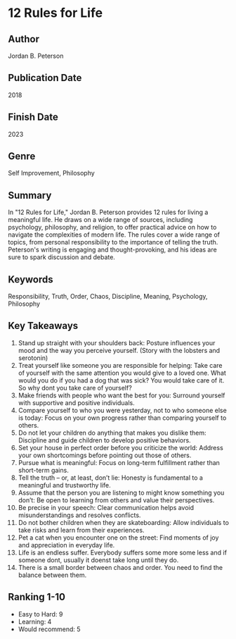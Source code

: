# 12 Rules for Life

## Author
Jordan B. Peterson

## Publication Date
2018

## Finish Date
2023

## Genre
Self Improvement, Philosophy

## Summary
In "12 Rules for Life," Jordan B. Peterson provides 12 rules for living a meaningful life. He draws on a wide range of sources, including psychology, philosophy, and religion, to offer practical advice on how to navigate the complexities of modern life. The rules cover a wide range of topics, from personal responsibility to the importance of telling the truth. Peterson's writing is engaging and thought-provoking, and his ideas are sure to spark discussion and debate.

## Keywords
Responsibility, Truth, Order, Chaos, Discipline, Meaning, Psychology, Philosophy

## Key Takeaways
1. Stand up straight with your shoulders back: Posture influences your mood and the way you perceive yourself. (Story with the lobsters and serotonin)
2. Treat yourself like someone you are responsible for helping: Take care of yourself with the same attention you would give to a loved one. What would you do if you had a dog that was sick? You would take care of it. So why dont you take care of yourself?
3. Make friends with people who want the best for you: Surround yourself with supportive and positive individuals.
4. Compare yourself to who you were yesterday, not to who someone else is today: Focus on your own progress rather than comparing yourself to others.
5. Do not let your children do anything that makes you dislike them: Discipline and guide children to develop positive behaviors.
6. Set your house in perfect order before you criticize the world: Address your own shortcomings before pointing out those of others.
7. Pursue what is meaningful: Focus on long-term fulfillment rather than short-term gains.
8. Tell the truth – or, at least, don’t lie: Honesty is fundamental to a meaningful and trustworthy life.
9. Assume that the person you are listening to might know something you don’t: Be open to learning from others and value their perspectives.
10. Be precise in your speech: Clear communication helps avoid misunderstandings and resolves conflicts.
11. Do not bother children when they are skateboarding: Allow individuals to take risks and learn from their experiences.
12. Pet a cat when you encounter one on the street: Find moments of joy and appreciation in everyday life.
13. Life is an endless suffer. Everybody suffers some more some less and if someone dont, usually it doenst take long until they do.
14. There is a small border between chaos and order. You need to find the balance between them.

## Ranking 1-10
- Easy to Hard: 9
- Learning: 4
- Would recommend: 5